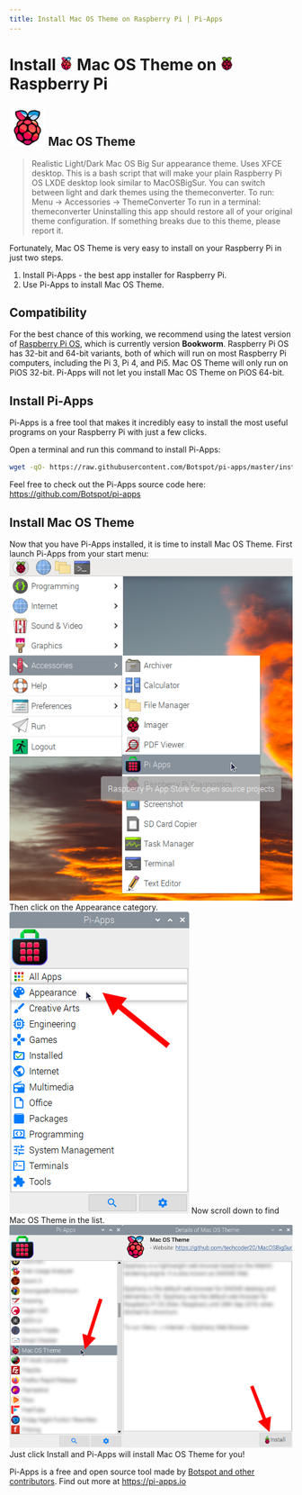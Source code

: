 ```yaml
---
title: Install Mac OS Theme on Raspberry Pi | Pi-Apps
---
```

<div class="simple-install-content content">

# Install <img src="/img/app-icons/Mac OS Theme/icon-64.png" height=24> Mac OS Theme on <img src=/img/other-icons/raspberrypi-icon.svg height=24> Raspberry Pi

## <img src="/img/app-icons/Mac OS Theme/icon-64.png"> Mac OS Theme
> Realistic Light/Dark Mac OS Big Sur appearance theme. Uses XFCE desktop.
> This is a bash script that will make your plain Raspberry Pi OS LXDE desktop look similar to MacOSBigSur. You can switch between light and dark themes using the themeconverter.
> To run: Menu -> Accessories -> ThemeConverter
> To run in a terminal: themeconverter
> Uninstalling this app should restore all of your original theme configuration. If something breaks due to this theme, please report it.

Fortunately, Mac OS Theme is very easy to install on your Raspberry Pi in just two steps.
1. Install Pi-Apps - the best app installer for Raspberry Pi.
2. Use Pi-Apps to install Mac OS Theme.
</div>
<div class="simple-install-content content">

## Compatibility
For the best chance of this working, we recommend using the latest version of [Raspberry Pi OS](https://www.raspberrypi.com/software/), which is currently version **Bookworm**.
Raspberry Pi OS has 32-bit and 64-bit variants, both of which will run on most Raspberry Pi computers, including the Pi 3, Pi 4, and Pi5.
Mac OS Theme will only run on PiOS 32-bit. Pi-Apps will not let you install Mac OS Theme on PiOS 64-bit.
</div>
<div class="simple-install-content content">

## Install Pi-Apps

Pi-Apps is a free tool that makes it incredibly easy to install the most useful programs on your Raspberry Pi with just a few clicks.

Open a terminal and run this command to install Pi-Apps:
```bash
wget -qO- https://raw.githubusercontent.com/Botspot/pi-apps/master/install | bash
```
Feel free to check out the Pi-Apps source code here: https://github.com/Botspot/pi-apps
</div>
<div class="simple-install-content content">

## Install Mac OS Theme

Now that you have Pi-Apps installed, it is time to install Mac OS Theme.
First launch Pi-Apps from your start menu:
<img src="/img/start-menu.png">
Then click on the Appearance category.
<img src="/img/category-selections/Appearance.png">
Now scroll down to find Mac OS Theme in the list.
<img src="/img/app-icons/Mac OS Theme/app-selection.png">
Just click Install and Pi-Apps will install Mac OS Theme for you!
</div>
<div class="simple-install-content content">

Pi-Apps is a free and open source tool made by [Botspot and other contributors](/about/#contributors). Find out more at https://pi-apps.io
</div>
